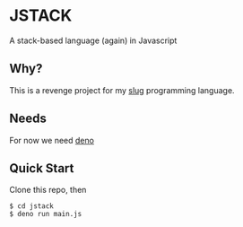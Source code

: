 # JSTACK
A stack-based language (again) in Javascript

## Why?
This is a revenge project for my [slug](https://github.com/kernelk14/slug) programming language.

## Needs
For now we need [deno](https://deno.land)

## Quick Start
Clone this repo, then
```console
$ cd jstack
$ deno run main.js
```
